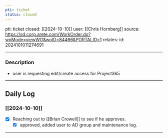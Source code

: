 ```yaml
---
pti: ticket
status: closed
---
```

pti: ticket 
closed: [[2024-10-10]]
user: [[Chris Hornberg]]
source: https://sd.corp.arete.com/WorkOrder.do?woMode=viewWO&woID=84466&PORTALID=1
relates: 
id: 2024101011274691

---
### Description
- user is requesting edit/create access for Project365
---
## Daily Log
### [[2024-10-10]]
- [x] Reaching out to [[Brian Crowell]] to see if he approves.
	- [x] approved, added user to AD group and maintenance log. 
---